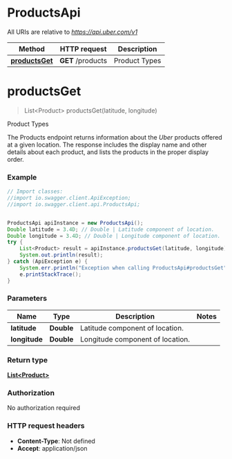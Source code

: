 # ProductsApi

All URIs are relative to *https://api.uber.com/v1*

Method | HTTP request | Description
------------- | ------------- | -------------
[**productsGet**](ProductsApi.md#productsGet) | **GET** /products | Product Types


<a name="productsGet"></a>
# **productsGet**
> List&lt;Product&gt; productsGet(latitude, longitude)

Product Types

The Products endpoint returns information about the *Uber* products offered at a given location. The response includes the display name and other details about each product, and lists the products in the proper display order. 

### Example
```java
// Import classes:
//import io.swagger.client.ApiException;
//import io.swagger.client.api.ProductsApi;


ProductsApi apiInstance = new ProductsApi();
Double latitude = 3.4D; // Double | Latitude component of location.
Double longitude = 3.4D; // Double | Longitude component of location.
try {
    List<Product> result = apiInstance.productsGet(latitude, longitude);
    System.out.println(result);
} catch (ApiException e) {
    System.err.println("Exception when calling ProductsApi#productsGet");
    e.printStackTrace();
}
```

### Parameters

Name | Type | Description  | Notes
------------- | ------------- | ------------- | -------------
 **latitude** | **Double**| Latitude component of location. |
 **longitude** | **Double**| Longitude component of location. |

### Return type

[**List&lt;Product&gt;**](Product.md)

### Authorization

No authorization required

### HTTP request headers

 - **Content-Type**: Not defined
 - **Accept**: application/json

